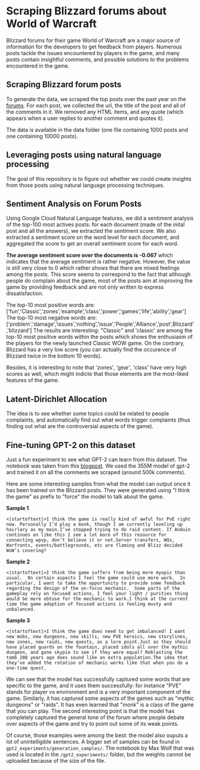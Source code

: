 # Scraping Blizzard forums about World of Warcraft

Blizzard forums for their game World of Warcraft are a major source of information for the developers to get feedback from players. Numerous posts tackle the issues encountered by players in the game, and many posts contain insightful comments, and possible solutions to the problems encountered in the game.

##	Scraping Blizzard forum posts

To generate the data, we scraped the top posts over the past year on the [forums](https://us.forums.blizzard.com/en/wow/top). For each post, we collected the url, the title of the post and all of the comments in it. We removed any HTML items, and any quote (which appears when a user replies to another comment and quotes it). 

The data is available in the data folder (one file containing 1000 posts and one containing 10000 posts).

## Leveraging posts using natural language processing

The goal of this repository is to figure out whether we could create insights from those posts using natural language processing techniques.

## Sentiment Analysis on Forum Posts

Using Google Cloud Natural Language features, we did a sentiment analysis of the top-100 most actives posts: for each document (made of the inital post and all the answers), we extracted the sentiment score. We also extracted a sentiment score on the word level for each document, and aggregated the score to get an overall sentiment score for each word.

**The average sentiment score over the documents is -0.067** which indicates that the average sentiment is rather negative. However, the value is still very close to 0 which rather shows that there are mixed feelings among the posts. This score seems to correspond to the fact that although people do complain about the game, most of the posts aim at improving the game by providing feedback and are not only written to express dissatisfaction.

The top-10 most positive words are:
['fun','Classic','zones','example','class','power','games','life','ability','gear']
The top-10 most negative words are:
['problem','damage','issues','nothing','issue','People','Alliance','post',Blizzard','blizzard']
The results are interesting: "Classic" and 'classic' are among the top-10 most positive words within the posts which shows the enthusiasm of the players for the newly launched Classic WOW game. On the contrary, Blizzard has a very low score (you can actually find the occurence of Blizzard twice in the bottom 10 words).

Besides, it is interesting to note that 'zones', 'gear', 'class' have very high scores as well, which might indicte that those elements are the most-liked features of the game.

## Latent-Dirichlet Allocation

The  idea is to see whether some topics could be related to people complaints, and automatically find out what words trigger complaints (thus finding out what are the controversial aspects of the game).

## Fine-tuning GPT-2 on this dataset

Just a fun experiment to see what GPT-2 can learn from this dataset. The notebook was taken from this [blogpost](https://minimaxir.com/2019/09/howto-gpt2/). We used the 355M model of gpt-2 and trained it on all the comments we scraped (around 500k comments).

Here are some interesting samples from what the model can output once it has been trained on the Blizzard posts. They were generated using "I think the game" as prefix to "force" the model to talk about the game.

**Sample 1**

`<|startoftext|>I think the game is really kind of awful for PvE right now. Personally I’d play a monk, though I am currently leveling up hairlary as my main.I’ve stopped trying to do raid content. If Anduin continues on like this I see a lot more of this resource for connecting wpvp, don’t believe it or not.Server transfers, WQs, Warfronts, events/battlegrounds, etc are flaming and Blizz decided WoW’s covering? `

**Sample 2**

`<|startoftext|>I think the game suffers from being more myopic than usual.  On certain aspects I feel the game could use more work.  In particular, I want to take the opportunity to provide some feedback regarding the design of the on-focus mechanic.  Some parts of the gameplay rely on focused actions, I feel your light / purities thing would be more obtuse for the mechanic to work.I think at the current time the game adoption of focused actions is feeling musty and unbalanced.`

**Sample 3**

`<|startoftext|>I think the game does need to get imbalanced! I want new mobs, new dungeons, new skills, new PVE heroics, new storylines, new zones, new raids, new quests, as a lore point.Just as they should have placed guards on the fountain, placed idols all over the mythic dungeon, and gone skypie to see if they were equal? Reblasting the tomb 208 years ago does sound like an extra population.The idea that they’ve added the rotation of mechanic works like that when you do a one-time quest.`

We can see that the model has successfully captured some words that are specific to the game, and it uses them successfully: for instance "PVE" stands for player vs environment and is a very important component of the game. Similarly, it has captured some aspects of the games such as "mythic dungeons" or "raids". It has even learned that "monk" is a class of the game that you can play. The second interesting point is that the model has completely captured the general tone of the forum where people debate over aspects of the game and try to point out some of its weak points.

Of course, those examples were among the best: the model also ouputs a lot of unintelligible sentences. A bigger set of samples can be found in `gpt2_experiments/generation_samples/`. The notebook by Max Wolf that was used is located in the `/gpt2_experiments/` folder, but the weights cannot be uploaded because of the size of the file.

